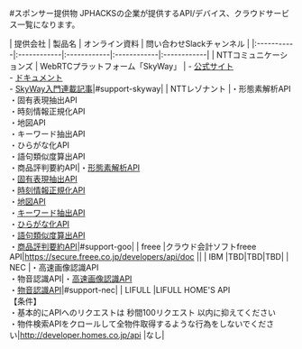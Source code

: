 #スポンサー提供物
JPHACKSの企業が提供するAPI/デバイス、クラウドサービス一覧になります。

| 提供会社 | 製品名 | オンライン資料 | 問い合わせSlackチャンネル |
|:-----------|:------------|:------------|:------------|:------------|
| NTTコミュニケーションズ | WebRTCプラットフォーム「SkyWay」 | - [公式サイト](http://skyway.io)<br>- [ドキュメント](http://nttcom.github.io/skyway/documentation.html)<br>- [SkyWay入門連載記事](https://html5experts.jp/series/skyway-tutorial/)|#support-skyway|
| NTTレゾナント |・形態素解析API<br>・固有表現抽出API<br>・時刻情報正規化API<br>・地図API<br>・キーワード抽出API<br>・ひらがな化API<br>・語句類似度算出API<br>・商品評判要約API|・[形態素解析API](https://labs.goo.ne.jp/api/jp/morphological-analysis/)<br>・[固有表現抽出API](https://labs.goo.ne.jp/api/jp/named-entity-extraction/)<br>・[時刻情報正規化API](https://labs.goo.ne.jp/api/jp/time-normalization)<br>・[地図API](https://labs.goo.ne.jp/api/jp/map)<br>・[キーワード抽出API](https://labs.goo.ne.jp/api/jp/keyword-extraction/)<br>・[ひらがな化API](https://labs.goo.ne.jp/api/jp/hiragana-translation/)<br>・[語句類似度算出API](https://labs.goo.ne.jp/api/jp/word-similarity/)<br>・[商品評判要約API](https://labs.goo.ne.jp/api/jp/word-similarity/)|#support-goo|
| freee |クラウド会計ソフトfreee API|https://secure.freee.co.jp/developers/api/doc ||
| IBM |TBD|TBD|TBD|
| NEC |・高速画像認識API<br>・物音認識API|・[高速画像認識API](https://www3.arche.blue/portal/)<br>・[物音認識API](https://www6.arche.blue/portal/)|#support-nec|
| LIFULL |LIFULL HOME'S API<br>【条件】<br>・基本的にAPIへのリクエストは 秒間100リクエスト 以内に抑えてください<br>・物件検索APIをクロールして全物件取得するような行為をしないでください|http://developer.homes.co.jp/api |なし|
